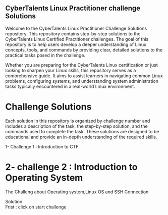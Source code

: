 ##  CyberTalents  Linux Practitioner challenge Solutions
Welcome to the CyberTalents Linux Practitioner Challenge Solutions repository. This repository contains step-by-step solutions to the CyberTalents Linux Certified Practitioner challenges. The goal of this repository is to help users develop a deeper understanding of Linux concepts, tools, and commands by providing clear, detailed solutions to the practical tasks posed in the challenge.

Whether you are preparing for the CyberTalents Linux certification or just looking to sharpen your Linux skills, this repository serves as a comprehensive guide. It aims to assist learners in navigating common Linux problems, configuring systems, and understanding system administration tasks typically encountered in a real-world Linux environment.

# Challenge Solutions
Each solution in this repository is organized by challenge number and includes a description of the task, the step-by-step solution, and the commands used to complete the task. These solutions are designed to be educational and provide an in-depth understanding of the required skills.

1- Challenge 1 :  Introduction to CTF
 # 2- challenge 2 :  Introduction to Operating System 
 The Challeng about Operating system,Linux OS and SSH Connection

 Solution  
Frist : click on start challenge
 
 
